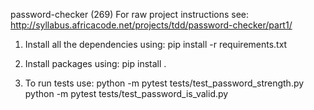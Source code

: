 password-checker (269) 
For raw project instructions see: http://syllabus.africacode.net/projects/tdd/password-checker/part1/

1. Install all the dependencies using:
    pip install -r requirements.txt

2. Install packages using:
    pip install .

2. To run tests use:
    python -m pytest tests/test_password_strength.py
    python -m pytest tests/test_password_is_valid.py